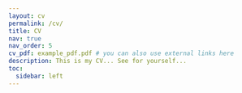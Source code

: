```yaml
---
layout: cv
permalink: /cv/
title: CV
nav: true
nav_order: 5
cv_pdf: example_pdf.pdf # you can also use external links here
description: This is my CV... See for yourself...
toc:
  sidebar: left
---
```

